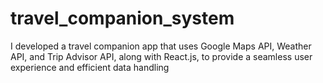 # travel_companion_system
 I developed a travel companion app that uses Google Maps API, Weather API, and Trip Advisor API, along with React.js, to provide a seamless user experience and efficient data handling
